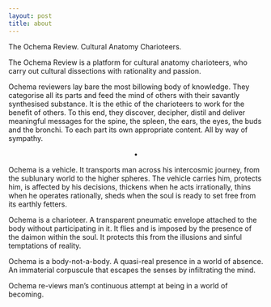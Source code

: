 ```yaml
---
layout: post
title: about
---
```


The Ochema Review. Cultural Anatomy Charioteers.

The Ochema Review is a platform for cultural anatomy charioteers, who carry out cultural dissections with rationality and passion.

Ochema reviewers lay bare the most billowing body of knowledge. They categorise all its parts and feed the mind of others with their savantly synthesised substance. It is the ethic of the charioteers to work for the benefit of others. To this end, they discover, decipher, distil and deliver meaningful messages for the spine, the spleen, the ears, the eyes, the buds and the bronchi. To each part its own appropriate content. All by way of sympathy.

<center>•</center>

Ochema is a vehicle. It transports man across his intercosmic journey, from the sublunary world to the higher spheres. The vehicle carries him, protects him, is affected by his decisions, thickens when he acts irrationally, thins when he operates rationally, sheds when the soul is ready to set free from its earthly fetters.

Ochema is a charioteer. A transparent pneumatic envelope attached to the body without participating in it. It flies and is imposed by the presence of the daimon within the soul. It protects this from the illusions and sinful temptations of reality.

Ochema is a body-not-a-body. A quasi-real presence in a world of absence. An immaterial corpuscule that escapes the senses by infiltrating the mind.

Ochema re-views man’s continuous attempt at being in a world of becoming.  
